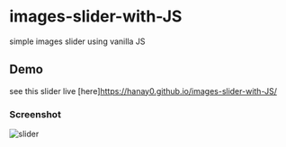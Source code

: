 # images-slider-with-JS
simple images slider using vanilla JS

## Demo 
see this slider live [here]https://hanay0.github.io/images-slider-with-JS/

### Screenshot 
![slider](https://user-images.githubusercontent.com/30327222/90349358-dc2e4900-e039-11ea-98a8-b1fcb551e148.png)
